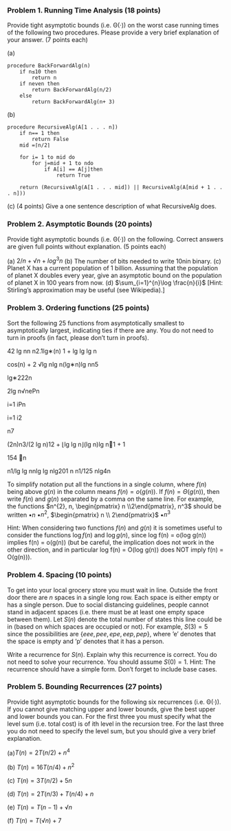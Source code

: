 ### Problem 1. Running Time Analysis (18 points)

Provide tight asymptotic bounds (i.e. Θ(·)) on the worst case running times of the following two procedures. Please provide a very brief explanation of your answer. (7 points each)

(a)
```
procedure BackForwardAlg(n)
	if n≤10 then
		return n
	if neven then
		return BackForwardAlg(n/2)
	else
		return BackForwardAlg(n+ 3)
```

(b)
```
procedure RecursiveAlg(A[1 . . . n])
	if n== 1 then
		return False
	mid =⌈n/2⌉
	
	for i= 1 to mid do
		for j=mid + 1 to ndo
			if A[i] == A[j]then
				return True
				
	return (RecursiveAlg(A[1 . . . mid]) || RecursiveAlg(A[mid + 1 . . . n]))
```

(c) (4 points) Give a one sentence description of what RecursiveAlg does.

### Problem 2. Asymptotic Bounds (20 points)

Provide tight asymptotic bounds (i.e. Θ(·)) on the following. Correct answers are given full
points without explanation. (5 points each)

(a) $2/n +√n+ log^3n$
(b) The number of bits needed to write 10nin binary.
(c) Planet X has a current population of 1 billion. Assuming that the population of planet
X doubles every year, give an asymptotic bound on the population of planet X in 100
years from now.
(d) $\sum_{i=1}^{n}\log \frac{n}{i}$ [Hint: Stirling’s approximation may be useful (see Wikipedia).]

### Problem 3. Ordering functions (25 points)
Sort the following 25 functions from asymptotically smallest to asymptotically largest, indicating ties if there are any. You do not need to turn in proofs (in fact, please don’t turn in proofs).

42 lg nn n2.1lg∗(n) 1 + lg lg lg n

cos(n) + 2 √lg nlg n(lg∗n)lg nn5

lg∗222n

2lg n√nePn

i=1 iPn

i=1 i2

n7

(2n)n3/(2 lg n)12 + ⌊lg lg n⌋(lg n)lg n1 + 1

154 n

n1/lg lg nnlg lg nlg201 n n1/125 nlg4n

To simplify notation put all the functions in a single column, where $f(n)$ being above $g(n)$
in the column means $f(n) = o(g(n))$. If $f(n) = Θ(g(n))$, then write $f(n)$ and $g(n)$ separated
by a comma on the same line. For example, the functions $n^{2}, n, \begin{pmatrix} n \\2\end{pmatrix}, n^3$ should be written
•$n$
•$n^{2}$, $\begin{pmatrix} n \\ 2\end{pmatrix}$
•$n^3$

Hint: When considering two functions $f(n)$ and $g(n)$ it is sometimes useful to consider
the functions $\log f(n)$ and $\log g(n)$, since log f(n) = o(log g(n)) implies f(n) = o(g(n))
(but be careful, the implication does not work in the other direction, and in particular
log f(n) = O(log g(n)) does NOT imply f(n) = O(g(n))).

### Problem 4. Spacing (10 points)

To get into your local grocery store you must wait in line. Outside the front door there are
$n$ spaces in a single long row. Each space is either empty or has a single person. Due to
social distancing guidelines, people cannot stand in adjacent spaces (i.e. there must be at
least one empty space between them). Let $S(n)$ denote the total number of states this line
could be in (based on which spaces are occupied or not). For example, $S(3) = 5$ since the
possibilities are $\{eee, pee, epe, eep, pep\}$, where ’e’ denotes that the space is empty and ’p’
denotes that it has a person.

Write a recurrence for $S(n)$. Explain why this recurrence is correct. You do not need to
solve your recurrence. You should assume $S(0) = 1$. Hint: The recurrence should have a
simple form. Don’t forget to include base cases.

### Problem 5. Bounding Recurrences (27 points)
Provide tight asymptotic bounds for the following six recurrences (i.e. Θ(·)). If you cannot give matching upper and lower bounds, give the best upper and lower bounds you can. For the first three you must specify what the level sum (i.e. total cost) is of ith level in the recursion tree. For the last three you do not need to specify the level sum, but you should give a very brief explanation.

(a)$T(n) = 2T(n/2) + n^4$

(b) $T(n) = 16T(n/4) + n^2$

(c) $T(n) = 3T(n/2) + 5n$

(d) $T(n) = 2T(n/3) + T(n/4) + n$

(e) $T(n) = T(n−1) + √n$

(f) $T(n) = T(√n) + 7$
